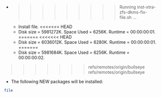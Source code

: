 * >>>>>>>>> Running inst-xtra-zfs-dkms-fix-file.sh ...
  * Install file.
<<<<<<< HEAD
  * Disk size = 5981272K. Space Used = 6256K. Runtime = 00:00:00:01.
=======
<<<<<<< HEAD
  * Disk size = 6036012K. Space Used = 6280K. Runtime = 00:00:00:01.
=======
  * Disk size = 5981684K. Space Used = 6256K. Runtime = 00:00:00:02.
>>>>>>> refs/remotes/origin/bullseye
>>>>>>> refs/remotes/origin/bullseye
  * The following NEW packages will be installed:
  ```bash
file
  ```
